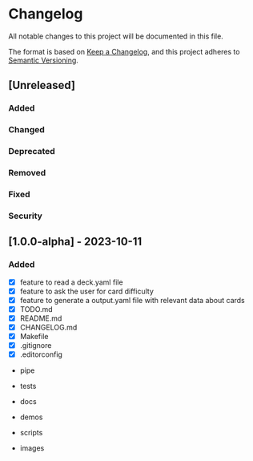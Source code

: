 # Changelog
All notable changes to this project will be documented in this file.

The format is based on [Keep a Changelog](https://keepachangelog.com/en/1.0.0/),
and this project adheres to [Semantic Versioning](https://semver.org/spec/v2.0.0.html).



## [Unreleased]

### Added

### Changed

### Deprecated

### Removed

### Fixed

### Security




## [1.0.0-alpha] - 2023-10-11

### Added
- [x] feature to read a deck.yaml file
- [x] feature to ask the user for card difficulty
- [x] feature to generate a output.yaml file with relevant data about cards
- [x] TODO.md
- [x] README.md
- [x] CHANGELOG.md
- [x] Makefile
- [x] .gitignore
- [x] .editorconfig

- pipe
- tests

- docs
- demos

- scripts
- images
